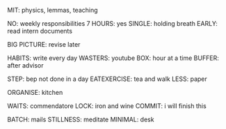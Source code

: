 MIT: physics, lemmas, teaching

  NO: weekly responsibilities
  7 HOURS: yes
  SINGLE: holding breath
EARLY: read intern documents

BIG PICTURE: revise later

  HABITS: write every day
  WASTERS: youtube
BOX: hour at a time
  BUFFER: after advisor

  STEP: bep not done in a day
  EATEXERCISE: tea and walk
LESS: paper
<!-- WEEKENDS: -->
  ORGANISE: kitchen

WAITS: commendatore
  LOCK: iron and wine
  COMMIT: i will finish this

BATCH: mails
  STILLNESS: meditate
  MINIMAL: desk
